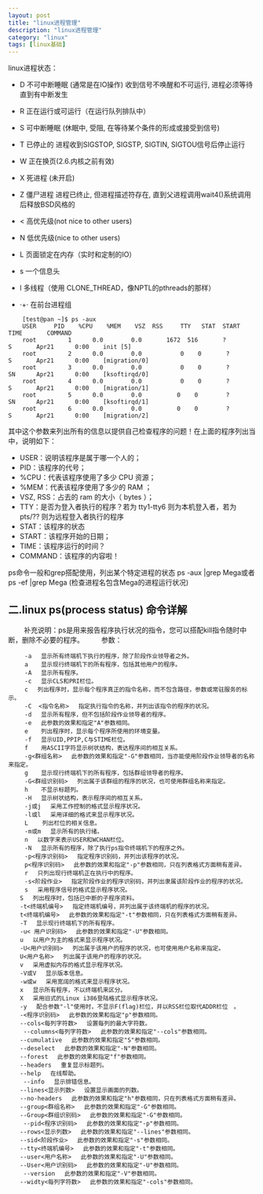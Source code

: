 ```yaml
---
layout: post
title: "linux进程管理"
description: "linux进程管理"
category: "linux"
tags: [linux基础]
---
```


<p>linux进程状态：</p>

<ul>
<li><p>D    不可中断睡眠 (通常是在IO操作) 收到信号不唤醒和不可运行, 进程必须等待直到有中断发生</p></li>
<li><p>R   正在运行或可运行（在运行队列排队中）</p></li>
<li><p>S   可中断睡眠 (休眠中, 受阻, 在等待某个条件的形成或接受到信号)</p></li>
<li><p>T   已停止的 进程收到SIGSTOP, SIGSTP, SIGTIN, SIGTOU信号后停止运行</p></li>
<li><p>W   正在换页(2.6.内核之前有效)</p></li>
<li><p>X   死进程 (未开启)</p></li>
<li><p>Z   僵尸进程  进程已终止, 但进程描述符存在, 直到父进程调用wait4()系统调用后释放BSD风格的</p></li>
<li><p>&lt;   高优先级(not nice to other users)</p></li>
<li><p>N   低优先级(nice to other users)</p></li>
<li><p>L   页面锁定在内存（实时和定制的IO）</p></li>
<li><p>s   一个信息头</p></li>
<li><p>l   多线程（使用 CLONE_THREAD，像NPTL的pthreads的那样）</p></li>
<li><p>·+·   在前台进程组</p></li>
</ul>

<!--more-->

<pre><code>    [test@pan ~]$ ps -aux
    USER     PID    %CPU    %MEM    VSZ  RSS     TTY   STAT  START       TIME       COMMAND
    root         1      0.0        0.0       1672  516       ?        S       Apr21      0:00    init [5]        
    root         2      0.0        0.0           0    0       ?        S       Apr21      0:00    [migration/0]
    root         3      0.0        0.0           0    0       ?        SN      Apr21      0:00    [ksoftirqd/0]
    root         4      0.0        0.0           0    0       ?        S       Apr21      0:00    [migration/1]
    root         5      0.0        0.0          0    0        ?        SN      Apr21      0:00    [ksoftirqd/1]
    root         6      0.0        0.0          0    0        ?        S       Apr21      0:00    [migration/2]
</code></pre>

<p>其中这个参数来列出所有的信息以提供自己检查程序的问题！在上面的程序列出当中，说明如下：</p>

<ul>
<li>USER：说明该程序是属于哪一个人的；</li>
<li>PID：该程序的代号；</li>
<li>%CPU：代表该程序使用了多少 CPU 资源；</li>
<li>%MEM：代表该程序使用了多少的 RAM ；</li>
<li>VSZ, RSS：占去的 ram 的大小（ bytes ）；</li>
<li>TTY：是否为登入者执行的程序？若为 tty1-tty6 则为本机登入者，若为 pts/?? 则为远程登入者执行的程序</li>
<li>STAT：该程序的状态</li>
<li>START：该程序开始的日期；</li>
<li>TIME：该程序运行的时间？</li>
<li>COMMAND：该程序的内容啦！</li>
</ul>

<p>ps命令一般和grep搭配使用，列出某个特定进程的状态
ps -aux |grep Mega或者ps -ef |grep Mega  (检查进程名包含Mega的进程运行状况)</p>

<h2>二.linux ps(process status) 命令详解</h2>

<p>　　 
补充说明：ps是用来报告程序执行状况的指令，您可以搭配kill指令随时中断，删除不必要的程序。
　　
参数：</p>

<pre><code>　   -a 　显示所有终端机下执行的程序，除了阶段作业领导者之外。
　   a 　 显示现行终端机下的所有程序，包括其他用户的程序。
　   -A 　显示所有程序。
　   -c 　显示CLS和PRI栏位。
　   c 　列出程序时，显示每个程序真正的指令名称，而不包含路径，参数或常驻服务的标示。
　   -C  &lt;指令名称&gt; 　指定执行指令的名称，并列出该指令的程序的状况。
　   -d 　显示所有程序，但不包括阶段作业领导者的程序。
　   -e 　此参数的效果和指定"A"参数相同。
　   e  　列出程序时，显示每个程序所使用的环境变量。
　   -f 　显示UID,PPIP,C与STIME栏位。
　   f  　用ASCII字符显示树状结构，表达程序间的相互关系。
　   -g&lt;群组名称&gt; 　此参数的效果和指定"-G"参数相同，当亦能使用阶段作业领导者的名称来指定。
　   g 　 显示现行终端机下的所有程序，包括群组领导者的程序。
　   -G&lt;群组识别码&gt; 　列出属于该群组的程序的状况，也可使用群组名称来指定。
　   h 　 不显示标题列。
　   -H 　显示树状结构，表示程序间的相互关系。
　   -j或j 　采用工作控制的格式显示程序状况。
　   -l或l 　采用详细的格式来显示程序状况。
　   L    列出栏位的相关信息。
　   -m或m 　显示所有的执行绪。
　   n 　以数字来表示USER和WCHAN栏位。
　   -N 　显示所有的程序，除了执行ps指令终端机下的程序之外。
　   -p&lt;程序识别码&gt; 　指定程序识别码，并列出该程序的状况。
　   p&lt;程序识别码&gt; 　此参数的效果和指定"-p"参数相同，只在列表格式方面稍有差异。
　   r 　只列出现行终端机正在执行中的程序。
　   -s&lt;阶段作业&gt; 　指定阶段作业的程序识别码，并列出隶属该阶段作业的程序的状况。
　   s 　采用程序信号的格式显示程序状况。
　　S 　列出程序时，包括已中断的子程序资料。
　　-t&lt;终端机编号&gt; 　指定终端机编号，并列出属于该终端机的程序的状况。
　　t&lt;终端机编号&gt; 　此参数的效果和指定"-t"参数相同，只在列表格式方面稍有差异。
　　-T 　显示现行终端机下的所有程序。
　　-u&lt; 用户识别码&gt; 　此参数的效果和指定"-U"参数相同。
　　u 　以用户为主的格式来显示程序状况。
　　-U&lt;用户识别码&gt; 　列出属于该用户的程序的状况，也可使用用户名称来指定。
　　U&lt;用户名称&gt; 　列出属于该用户的程序的状况。
　　v 　采用虚拟内存的格式显示程序状况。
　　-V或V 　显示版本信息。
　　-w或w 　采用宽阔的格式来显示程序状况。　
　　x 　显示所有程序，不以终端机来区分。
　　X 　采用旧式的Linux i386登陆格式显示程序状况。
　　-y 　配合参数"-l"使用时，不显示F(flag)栏位，并以RSS栏位取代ADDR栏位　。
　　-&lt;程序识别码&gt; 　此参数的效果和指定"p"参数相同。
　　--cols&lt;每列字符数&gt; 　设置每列的最大字符数。
　　 --columns&lt;每列字符数&gt; 　此参数的效果和指定"--cols"参数相同。
　　--cumulative 　此参数的效果和指定"S"参数相同。
　　--deselect 　此参数的效果和指定"-N"参数相同。
　　--forest 　此参数的效果和指定"f"参数相同。
　　--headers 　重复显示标题列。
　　--help 　在线帮助。
　　 --info 　显示排错信息。
　　--lines&lt;显示列数&gt; 　设置显示画面的列数。
　　--no-headers 　此参数的效果和指定"h"参数相同，只在列表格式方面稍有差异。
　　--group&lt;群组名称&gt; 　此参数的效果和指定"-G"参数相同。
　　--Group&lt;群组识别码&gt; 　此参数的效果和指定"-G"参数相同。
　　 --pid&lt;程序识别码&gt; 　此参数的效果和指定"-p"参数相同。
　　--rows&lt;显示列数&gt; 　此参数的效果和指定"--lines"参数相同。
　　--sid&lt;阶段作业&gt; 　此参数的效果和指定"-s"参数相同。
　　--tty&lt;终端机编号&gt; 　此参数的效果和指定"-t"参数相同。
　　--user&lt;用户名称&gt; 　此参数的效果和指定"-U"参数相同。
　　--User&lt;用户识别码&gt; 　此参数的效果和指定"-U"参数相同。
　　 --version 　此参数的效果和指定"-V"参数相同。
　　--widty&lt;每列字符数&gt; 　此参数的效果和指定"-cols"参数相同。 
</code></pre>

